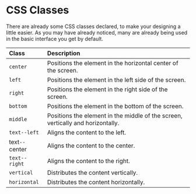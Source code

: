 # CSS Classes

There are already some CSS classes declared, to make your designing a little easier. As you may have already noticed, many are already being used in the basic interface you get by default.

| Class | Description |
| :--- | :--- |
| `center` | Positions the element in the horizontal center of the screen. |
| `left` | Positions the element in the left side of the screen. |
| `right` | Positions the element in the right side of the screen. |
| `bottom` | Positions the element in the bottom of the screen. |
| `middle` | Positions the element in the middle of the screen, vertically and horizontally. |
| `text--left` | Aligns the content to the left. |
| text`--`center | Aligns the content to the center. |
| `text--right` | Aligns the content to the right. |
| `vertical` | Distributes the content vertically. |
| `horizontal` | Distributes the content horizontally. |

